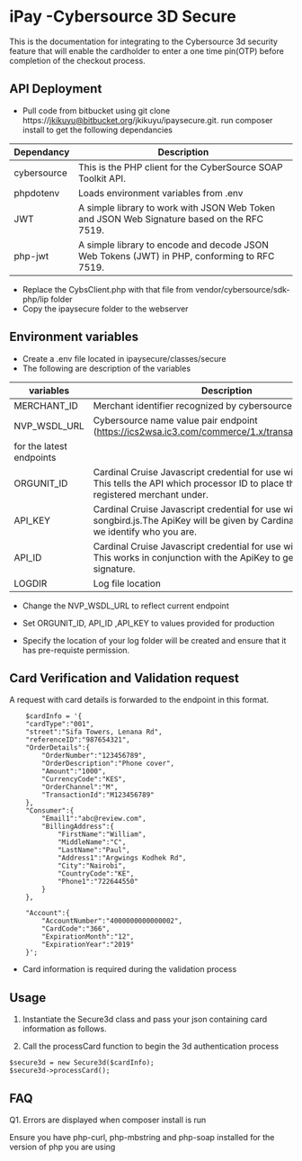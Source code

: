 iPay -Cybersource 3D Secure 
====================

This is the documentation for integrating to the Cybersource 3d security feature that will enable the cardholder to enter a one time pin(OTP) before completion of the checkout process.

## API Deployment
- Pull code from bitbucket using git clone https://jkikuyu@bitbucket.org/jkikuyu/ipaysecure.git. run composer install to get the following dependancies

| Dependancy |Description 										      | 
|------------|------------------------------------------------------------------------------------------------|
| cybersource|This is the PHP client for the CyberSource SOAP Toolkit API.  				      |            
| phpdotenv  |Loads environment variables from .env   							      |
| JWT	     |A simple library to work with JSON Web Token and JSON Web Signature based on the RFC 7519.      |
| php-jwt    |A simple library to encode and decode JSON Web Tokens (JWT) in PHP, conforming to RFC 7519.     |
        	
- Replace the CybsClient.php with that file from vendor/cybersource/sdk-php/lip folder         	
- Copy the ipaysecure folder to the webserver

## Environment variables

- Create a .env file located in ipaysecure/classes/secure
- The following are description of the variables

| variables   |Description 										      |
|-------------|-----------------------------------------------------------------------------------------------|
| MERCHANT_ID |Merchant identifier recognized by cybersource  				      		      |            
| NVP_WSDL_URL|Cybersource name value pair endpoint (https://ics2wsa.ic3.com/commerce/1.x/transactionProcessor)
for the latest endpoints		      			                                                              |            
| ORGUNIT_ID  |Cardinal Cruise Javascript credential for use with songbird.js. This tells the API which processor ID to place the newly registered merchant under.  		         	      |            
| API_KEY     |Cardinal Cruise Javascript credential for use with songbird.js.The ApiKey will be given by Cardinal. This is how we identify who you are.	      			      |
| API_ID      |Cardinal Cruise Javascript credential for use with songbird.js. This works in conjunction with the ApiKey to generate the signature.	      			      |            
| LOGDIR      |Log file location	               				      			      |            

- Change the NVP_WSDL_URL to reflect current endpoint

- Set ORGUNIT_ID, API_ID ,API_KEY to values provided for production

- Specify the location of your log folder will be created and ensure that it has pre-requiste permission.


## Card Verification and Validation request
A request with card details is forwarded to the endpoint in this format.
~~~~
	$cardInfo = '{
	"cardType":"001",
	"street":"Sifa Towers, Lenana Rd",
	"referenceID":"987654321",
	"OrderDetails":{
		"OrderNumber":"123456789",
		"OrderDescription":"Phone cover", 
		"Amount":"1000",
		"CurrencyCode":"KES",
		"OrderChannel":"M",
		"TransactionId":"M123456789"
	},
	"Consumer":{
		"Email1":"abc@review.com",
		"BillingAddress":{
			"FirstName":"William",
			"MiddleName":"C",
			"LastName":"Paul",
			"Address1":"Argwings Kodhek Rd",
			"City":"Nairobi",
			"CountryCode":"KE",
			"Phone1":"722644550"
		}
	},

	"Account":{
		"AccountNumber":"4000000000000002",
		"CardCode":"366",
		"ExpirationMonth":"12",
		"ExpirationYear":"2019"
	}';

~~~~ 
- Card  information is required during the validation process

## Usage
1. Instantiate the Secure3d class and pass your json containing card information as follows. 

2. Call the processCard function to begin the 3d authentication process
~~~~ 
$secure3d = new Secure3d($cardInfo);
$secure3d->processCard();
~~~~ 

## FAQ
Q1. Errors are displayed when composer install is run

Ensure you have php-curl, php-mbstring and php-soap installed for the version of php you are using
